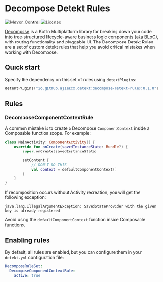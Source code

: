 # Decompose Detekt Rules
[![Maven Central](https://img.shields.io/maven-central/v/io.github.ajiekcx.detekt/decompose-detekt-rules?label=Maven%20Central)](https://central.sonatype.com/namespace/io.github.ajiekcx.detekt)
[![License](https://img.shields.io/badge/License-Apache%202.0-blue.svg)](http://www.apache.org/licenses/LICENSE-2.0)

[Decompose](https://github.com/arkivanov/Decompose) is a Kotlin Multiplatform library for breaking down your code into tree-structured lifecycle-aware business logic components (aka BLoC), with routing functionality and pluggable UI.
The Decompose Detekt Rules are a set of custom detekt rules that help you avoid critical mistakes when working with Decompose.

## Quick start

Specify the dependency on this set of rules using `detektPlugins`:

```kotlin
detektPlugins("io.github.ajiekcx.detekt:decompose-detekt-rules:0.1.0")
```

## Rules

### DecomposeComponentContextRule

A common mistake is to create a Decompose `ComponentContext` inside a Composable function scope. For example:
```kotlin
class MainActivity: ComponentActivity() {
    override fun onCreate(savedInstanceState: Bundle?) {
        super.onCreate(savedInstanceState)

        setContent {
            // DON'T DO THIS
            val context = defaultComponentContext()
        }
    }
}
```

If recomposition occurs without Activity recreation, you will get the following exception:
```
java.lang.IllegalArgumentException: SavedStateProvider with the given key is already registered
```

Avoid using the `defaultComponentContext` function inside Composable functions.

## Enabling rules

By default, all rules are enabled, but you can configure them in your `detekt.yml` configuration file:
```yaml
DecomposeRuleSet:
  DecomposeComponentContextRule:
    active: true
```
